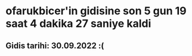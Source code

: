 # ofarukbicer'in gidisine son 5 gun 19 saat 4 dakika 27 saniye kaldi

## Gidis tarihi: 30.09.2022 :(